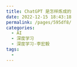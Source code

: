 ```yaml
---
title: ChatGPT 是怎样炼成的
date: 2022-12-15 18:43:18
permalink: /pages/595df8/
categories:
  - AI
  - 深度学习
  - 深度学习-李宏毅
tags:
  - 
---
```

